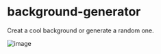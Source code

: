 # background-generator
Creat a cool background or generate a random one.

![image](https://github.com/user-attachments/assets/32f7ef85-0546-471b-a788-fe72903fb544)


 
